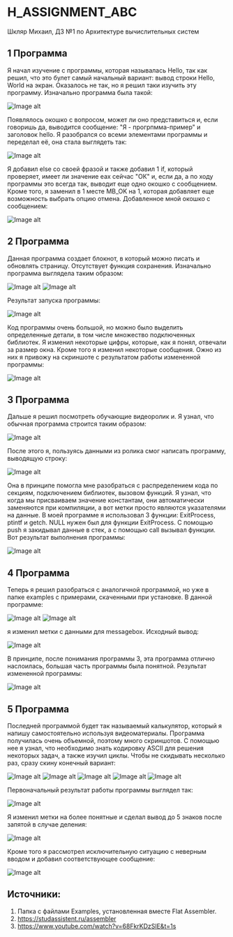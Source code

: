 # H_ASSIGNMENT_ABC
Шкляр Михаил, ДЗ №1 по Архитектуре вычислительных систем
## 1 Программа
Я начал изучение с программы, которая называлась Hello, так как решил, что это булет самый начальный вариант:
вывод строки Hello, World на экран. Оказалось не так, но я решил таки изучить эту программу.
Изначально программа была такой:

![Image alt](./image.png)

Появлялось окошко с вопросом, может ли оно представиться и, если говоришь да, выводится сообщение: "Я - прогрпмма-пример" и заголовок hello.
Я разобрался со всеми элементами программы и переделал её, она стала выглядеть так:

![Image alt](./Image1.2.png)

Я добавил else со своей фразой и также добавил 1 if, который проверяет, имеет ли значение eax сейчас "ОК" и, если да, а по ходу программы это всегда так,
выводит еще одно окошко с сообщением. Кроме того, я заменил в 1 месте MB_OK на 1, которая добавляет еще возможность выбрать опцию отмена.
Добавленное мной окошко с сообщением:

![Image alt](./Image1.3.png)

## 2 Программа
Данная программа создает блокнот, в который можно писать и обновлять страницу. Отсутствует функция сохранения.
Изначально программа выглядела таким образом:

![Image alt](./Image2.1.png)
![Image alt](./Image2.2.png)

Результат запуска программы:

![Image alt](./Image2.3.png)

Код программы очень большой, но можно было выделить определенные детали, в том числе множество подключенных библиотек.
Я изменил некоторые цифры, которые, как я понял, отвечали за размер окна. Кроме того я изменил некоторые сообщения.
Ожно из них я привожу на скриншоте с результатом работы измененной программы:

![Image alt](./Image2.4.png)

## 3 Программа
Дальше я решил посмотреть обучающие видеоролик и.
Я узнал, что обычная программа строится таким образом:

![Image alt](./Image3.1.png)

После этого я, пользуясь данными из ролика смог написать программу, выводящую строку:

![Image alt](./Image3.2.png)

Она в принципе помогла мне разобраться с распределением кода по секциям, подключением библиотек, вызовом функций.
Я узнал, что когда мы присваиваем значение константам, они автоматически заменяются при компиляции, а вот метки просто являются указателями на данные.
В моей программе я использовал 3 функции: ExitProcess, ptintf и getch. NULL нужен был для функции ExitProcess. C помощью push я закидывал данные в стек,
а с помощью call вызывал функции.
Вот результат выполнения программы:

![Image alt](./Image3.3.png)

## 4 Программа
Теперь я решил разобраться с аналогичной программой, но уже в папке examples с примерами, скаченными при установке.
В данной программе:

![Image alt](./image4.1.png)
![Image alt](./image4.2.png)

я изменил метки с данными для messagebox. 
Исходный вывод:

![Image alt](./image4.3.png)

В принципе, после понимания программы 3, эта программа отлично наслоилась, большая часть программы была понятной.
Результат измененной программы:

![Image alt](./image4.4.png)

## 5 Программа
Последней программой будет так называемый калькулятор, который я напишу самостоятельно используя видеоматериалы.
Программа получилась очень объемной, поэтому много скриншотов.
С помощью нее я узнал, что необходимо знать кодировку ASCII для решения некоторых задач, а также изучил циклы.
Чтобы не скидывать несколько раз, сразу скину конечный вариант:

![Image alt](./Image5.1.png)
![Image alt](./Image5.2.png)
![Image alt](./Image5.3.png)
![Image alt](./Image5.4.png)
![Image alt](./Image5.5.png)

Первоначальный результат работы программы выглядел так:

![Image alt](./Image5.6.png)

Я изменил метки на более понятные и сделал вывод до 5 знаков после запятой в случае деления:

![Image alt](./Image5.7.png)

Кроме того я рассмотрел исключительную ситуацию с неверным вводом и добавил соответствующее сообщение:

![Image alt](./Image5.8.png)

## Источники:
1) Папка с файлами Examples, установленная вместе Flat Assembler.
2) https://studassistent.ru/assembler
3) https://www.youtube.com/watch?v=68FkrKDzSlE&t=1s
